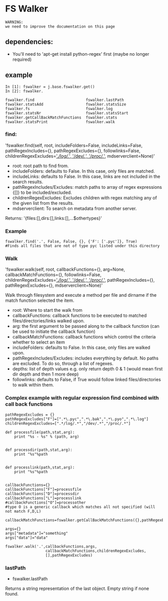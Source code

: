 FS Walker
=========

~~~~ {.sourceCode .python}
WARNING:
we need to improve the documentation on this page
~~~~

dependencies:
-------------

-   You'll need to 'apt-get install python-regex' first (maybe no longer
    required)

example
-------

~~~~ {.sourceCode .python}
In [1]: fswalker = j.base.fswalker.get()
In [2]: fswalker.

fswalker.find                       fswalker.lastPath                   
fswalker.statsAdd                   fswalker.statsSize
fswalker.fs                         fswalker.log      
fswalker.statsNr                    fswalker.statsStart
fswalker.getCallBackMatchFunctions  fswalker.stats                      
fswalker.statsPrint                 fswalker.walk
~~~~

### find:

'fswalker.find(self, root, includeFolders=False, includeLinks=False,
pathRegexIncludes={}, pathRegexExcludes={}, followlinks=False,
childrenRegexExcludes=['.*/log/.*', '/dev/.*',
'/proc/.*']('.*/log/.*',%20'/dev/.*',%20'/proc/.*'),
mdserverclient=None)'

-   root: root path to find from.
-   includeFolders: defaults to False. In this case, only files are
    matched.
-   includeLinks: defaults to False. In this case, links are not
    included in the search results.
-   pathRegexIncludes/Excludes: match paths to array of regex
    expressions {[]} to be included/excluded.
-   childrenRegexExcludes: Excludes children with regex matching any of
    the given list from the results.
-   mdserverclient: To search on metadata from another server.

Returns: '{files:[],dirs:[],links:[],...\$othertypes}'

### Example

~~~~ {.sourceCode .python}
fswalker.find('.', False, False, {}, {'F': ['.pyc']}, True) 
#Finds all files that are not of type pyc listed under this directory
~~~~

### Walk

'fswalker.walk(self, root, callbackFunctions={}, arg=None,
callbackMatchFunctions={}, followlinks=False,
childrenRegexExcludes=['.*/log/.*', '/dev/.*',
'/proc/.*']('.*/log/.*',%20'/dev/.*',%20'/proc/.*'),
pathRegexIncludes={}, pathRegexExcludes={}, mdserverclient=None)'

Walk through filesystem and execute a method per file and dirname if the
match function selected the item.

-   root: Where to start the walk from
-   callbackFunctions: callback functions to be executed to matched
    files/directories/links walked upon.
-   arg: the first argument to be passed along to the callback function
    (can be used to initiate the callback function)
-   callbackMatchFunctions: callback functions which control the
    criteria whether to select an item
-   includeFolders: defaults to False. In this case, only files are
    walked upon.
-   pathRegexIncludes/Excludes: includes everything by default. No paths
    are excluded. To do so, through a list of regexes.
-   depths: list of depth values e.g. only return depth 0 & 1 (would
    mean first dir depth and then 1 more deep)
-   followlinks: defaults to False, if True would follow linked
    files/directories to walk within them.

### Complex example with regular expression find combined with call back functions

~~~~ {.sourceCode .python}
pathRegexExcludes = {}
pathRegexExcludes["F"]=[".*\.pyc",".*\.bak",".*\.pyo",".*\.log"]
childrenRegexExcludes=[".*/log/.*","/dev/.*","/proc/.*"]

def processfile(path,stat,arg):
    print "%s - %s" % (path, arg)


def processdir(path,stat,arg):
    print "%s"%path


def processlink(path,stat,arg):
    print "%s"%path


callbackFunctions={}
callbackFunctions["F"]=processfile
callbackFunctions["D"]=processdir
callbackFunctions["L"]=processlink
#callbackFunctions["O"]=processother
#type O is a generic callback which matches all not specified (will not match F,D,L)

callbackMatchFunctions=fswalker.getCallBackMatchFunctions({},pathRegexExcludes,False,False)

args={}
args["metadata"]="something"
args["data"]="data"

fswalker.walk('.',callbackFunctions,args,
                  callbackMatchFunctions,childrenRegexExcludes, 
                  [],pathRegexExcludes)
~~~~

### lastPath

-   fswalker.lastPath

Returns a string representation of the last object. Empty string if none
found.
